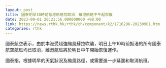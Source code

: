 ```yaml
---
layout: post
title: 國泰明早10時前抵港航班均取消　離港航班中午起恢復
date: 2023-09-01 20:21:56.000000000 +08:00
link: https://news.rthk.hk/rthk/ch/component/k2/1716296-20230901.htm
categories: rthk
---
```


國泰航空表示，由於本港受超強颱風蘇拉吹襲，明日上午10時前抵港的所有國泰航空航班均已取消，離港航班將於明日中午開始恢復運作。

國泰指，根據明早的天氣狀況及颱風路徑，或需要進一步延遲和取消航班。
